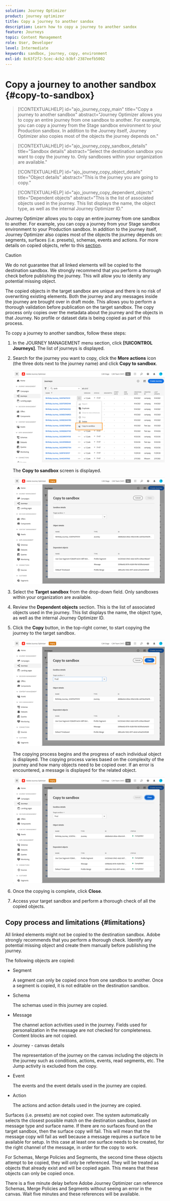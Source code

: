 ```yaml
---
solution: Journey Optimizer
product: journey optimizer
title: Copy a journey to another sandox
description: Learn how to copy a journey to another sandox
feature: Journeys
topic: Content Management
role: User, Developer
level: Intermediate
keywords: sandbox, journey, copy, environment
exl-id: 8c63f2f2-5cec-4cb2-b3bf-2387eefb5002
---
```

# Copy a journey to another sandbox {#copy-to-sandbox}

>[!CONTEXTUALHELP]
>id="ajo_journey_copy_main"
>title="Copy a journey to another sandbox"
>abstract="Journey Optimizer allows you to copy an entire journey from one sandbox to another. For example, you can copy a journey from the Stage sandbox environment to your Production sandbox. In addition to the Journey itself, Journey Optimizer also copies most of the objects the journey depends on."

>[!CONTEXTUALHELP]
>id="ajo_journey_copy_sandbox_details"
>title="Sandbox details"
>abstract="Select the destination sandbox you want to copy the journey to. Only sandboxes within your organization are available."

>[!CONTEXTUALHELP]
>id="ajo_journey_copy_object_details"
>title="Object details"
>abstract="This is the journey you are going to copy."

>[!CONTEXTUALHELP]
>id="ajo_journey_copy_dependent_objects"
>title="Dependent objects"
>abstract="This is the list of associated objects used in the journey. This list displays the name, the object type, as well as the internal Journey Optimizer ID."

Journey Optimizer allows you to copy an entire journey from one sandbox to another. For example, you can copy a journey from your Stage sandbox environment to your Production sandbox. In addition to the journey itself, Journey Optimizer also copies most of the objects the journey depends on: segments, surfaces (i.e. presets), schemas, events and actions. For more details on copied objects, refer to this [section](#limitations).

>[!CAUTION]
>
>We do not guarantee that all linked elements will be copied to the destination sandbox. We strongly recommend that you perform a thorough check before publishing the journey. This will allow you to idenity any potential missing object. 

The copied objects in the target sandbox are unique and there is no risk of overwriting existing elements. Both the journey and any messages inside the journey are brought over in draft mode. This allows you to perform a thorough validation before publication on the target sandbox. The copy process only copies over the metadata about the journey and the objects in that Journey. No profile or dataset data is being copied as part of this process. 

To copy a journey to another sandbox, follow these steps:

1. In the JOURNEY MANAGEMENT menu section, click **[!UICONTROL Journeys]**. The list of journeys is displayed.

2. Search for the journey you want to copy, click the **More actions** icon (the three dots next to the journey name) and click **Copy to sandbox**.

   ![](assets/copy-sandbox1.png)

   The **Copy to sandbox** screen is displayed.

   ![](assets/copy-sandbox2.png)

3. Select the **Target sandbox** from the drop-down field. Only sandboxes within your organization are available.

4. Review the **Dependent objects** section. This is the list of associated objects used in the journey. This list displays the name, the object type, as well as the internal Journey Optimizer ID.

5. Click the **Copy** button, in the top-right corner, to start copying the journey to the target sandbox.

   ![](assets/copy-sandbox3.png)

   The copying process begins and the progress of each individual object is displayed. The copying process varies based on the complexity of the journey and how many objects need to be copied over. If an error is encountered, a message is displayed for the related object. 

   ![](assets/copy-sandbox4.png)

6. Once the copying is complete, click **Close**. 

7. Access your target sandbox and perform a thorough check of all the copied objects. 

## Copy process and limitations {#limitations}

All linked elements might not be copied to the destination sandbox. Adobe strongly recommends that you perform a thorough check. Identify any potential missing object and create them manually before publishing the journey.

The following objects are copied:

* Segment

   A segment can only be copied once from one sandbox to another. Once a segment is copied, it is not editable on the destination sandbox.

* Schema

   The schemas used in this journey are copied.

* Message

   The channel action activities used in the journey. Fields used for personalization in the message are not checked for completeness. Content blocks are not copied.

* Journey - canvas details

   The representation of the journey on the canvas including the objects in the journey such as conditions, actions, events, read segments, etc. The Jump activity is excluded from the copy.

* Event

   The events and the event details used in the journey are copied.

* Action

   The actions and action details used in the journey are copied.

Surfaces (i.e. presets) are not copied over. The system automatically selects the closest possible match on the destination sandbox, based on message type and surface name. If there are no surfaces found on the target sandbox, then the surface copy will fail. This will mean that the message copy will fail as well because a message requires a surface to be available for setup. In this case at least one surface needs to be created, for the right channel of the message, in order for the copy to work.

For Schemas, Merge Policies and Segments, the second time these objects attempt to be copied, they will only be referenced. They will be treated as objects that already exist and will be copied again. This means that these objects can only be copied once.

There is a five minute delay before Adobe Journey Optimizer can reference Schemas, Merge Policies and Segments without seeing an error in the canvas. Wait five minutes and these references will be available.
